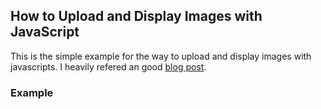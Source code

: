 ## How to Upload and Display Images with JavaScript

This is the simple example for the way to upload and display images with javascripts.
I heavily refered an good [blog post](https://medium.com/@codefoxx/how-to-upload-and-preview-an-image-with-javascript-749b92711b91).


### Example 

